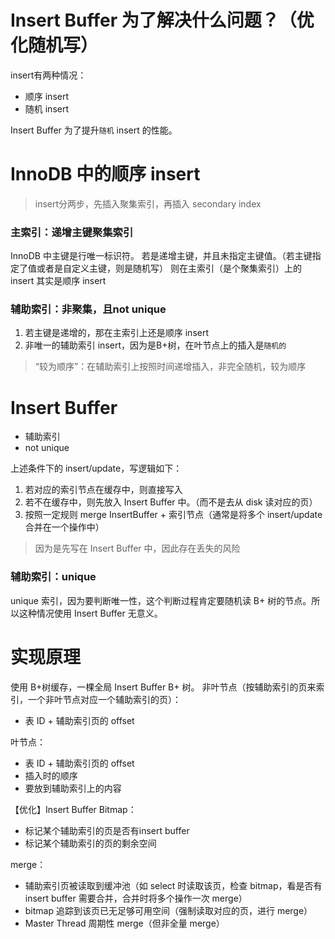 # Insert Buffer 为了解决什么问题？（优化随机写）
insert有两种情况：
* 顺序 insert
* 随机 insert

Insert Buffer 为了提升`随机` insert 的性能。

# InnoDB 中的顺序 insert
> insert分两步，先插入聚集索引，再插入 secondary index

### 主索引：递增主键聚集索引
InnoDB 中主键是行唯一标识符。
若是递增主键，并且未指定主键值。（若主键指定了值或者是自定义主键，则是随机写）
则在主索引（是个聚集索引）上的 insert 其实是顺序 insert

### 辅助索引：非聚集，且not unique
1. 若主键是递增的，那在主索引上还是顺序 insert
2. 非唯一的辅助索引 insert，因为是B+树，在叶节点上的插入是`随机的`

> “较为顺序”：在辅助索引上按照时间递增插入，非完全随机，较为顺序

# Insert Buffer
* 辅助索引
* not unique

上述条件下的 insert/update，写逻辑如下：

1. 若对应的索引节点在缓存中，则直接写入
2. 若不在缓存中，则先放入 Insert Buffer 中。（而不是去从 disk 读对应的页）
3. 按照一定规则 merge InsertBuffer + 索引节点（通常是将多个 insert/update合并在一个操作中）

> 因为是先写在 Insert Buffer 中，因此存在丢失的风险

### 辅助索引：unique
unique 索引，因为要判断唯一性，这个判断过程肯定要随机读 B+ 树的节点。所以这种情况使用 Insert Buffer 无意义。

# 实现原理
使用 B+树缓存，一棵全局 Insert Buffer B+ 树。
非叶节点（按辅助索引的页来索引，一个非叶节点对应一个辅助索引的页）：
* 表 ID + 辅助索引页的 offset

叶节点：
* 表 ID + 辅助索引页的 offset
* 插入时的顺序
* 要放到辅助索引上的内容

【优化】Insert Buffer Bitmap：
* 标记某个辅助索引的页是否有insert buffer
* 标记某个辅助索引的页的剩余空间

merge：
* 辅助索引页被读取到缓冲池（如 select 时读取该页，检查 bitmap，看是否有 insert buffer 需要合并，合并时将多个操作一次 merge）
* bitmap 追踪到该页已无足够可用空间（强制读取对应的页，进行 merge）
* Master Thread 周期性 merge（但非全量 merge）


